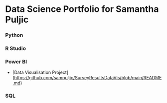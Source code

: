 # Data Science Portfolio for Samantha Puljic

### Python

### R Studio

### Power BI
- [Data Visualisation Project] (https://github.com/sampuljic/SurveyResultsDataVis/blob/main/README.md)

### SQL
